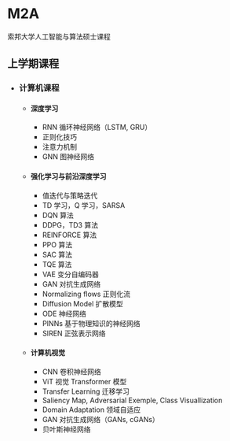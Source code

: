 # M2A
索邦大学人工智能与算法硕士课程

## 上学期课程
- ### 计算机课程
  - #### 深度学习
    - RNN 循环神经网络（LSTM, GRU）
    - 正则化技巧
    - 注意力机制
    - GNN 图神经网络
  - #### 强化学习与前沿深度学习
    - 值迭代与策略迭代
    - TD 学习，Q 学习，SARSA
    - DQN 算法
    - DDPG，TD3 算法
    - REINFORCE 算法
    - PPO 算法
    - SAC 算法
    - TQE 算法
    - VAE 变分自编码器
    - GAN 对抗生成网络
    - Normalizing flows 正则化流
    - Diffusion Model 扩散模型
    - ODE 神经网络
    - PINNs 基于物理知识的神经网络
    - SIREN 正弦表示网络
  - #### 计算机视觉
    - CNN 卷积神经网络
    - ViT 视觉 Transformer 模型
    - Transfer Learning 迁移学习
    - Saliency Map, Adversarial Exemple, Class Visuallization
    - Domain Adaptation 领域自适应
    - GAN 对抗生成网络（GANs, cGANs）
    - 贝叶斯神经网络
